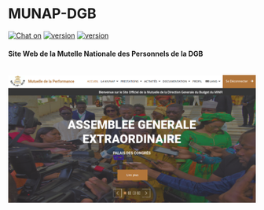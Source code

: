 # MUNAP-DGB
[![Chat on](https://img.shields.io/badge/Write_me_on-Telegram-blue)](https://t.me/Le_Sudo)
[![version](https://img.shields.io/badge/Site_Web_Version-2.0-green?style=flat)](https://munap-dgb.free.nf)
[![version](https://img.shields.io/badge/PHP-8.1.2-777BB3?style=flat)](https://www.php.net/downloads)

<h4>Site Web de la Mutelle Nationale des Personnels de la DGB</h4><br>

<img src="web-site.png" alt="MUNAP-DGB" />
